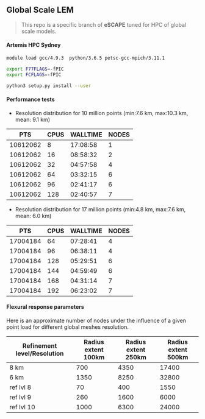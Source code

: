 ## Global Scale LEM

> This repo is a specific branch of **eSCAPE** tuned for HPC of global scale models.

#### Artemis HPC Sydney

```bash
module load gcc/4.9.3  python/3.6.5 petsc-gcc-mpich/3.11.1

export F77FLAGS=-fPIC
export FCFLAGS=-fPIC

python3 setup.py install --user
```

#### Performance tests

+ Resolution distribution for 10 million points (min:7.6 km, max:10.3 km, mean: 9.1 km)

| PTS | CPUS | WALLTIME | NODES |
| --- | --- | --- | --- |
| 10612062 | 8 | 17:08:58 | 1 |
| 10612062 | 16 | 08:58:32 | 2 |
| 10612062 | 32 | 04:57:58 | 4 |
| 10612062 | 64 | 03:32:15 | 6 |
| 10612062 | 96 | 02:41:17 | 6 |
| 10612062 | 128 | 02:40:57 | 7 |

+ Resolution distribution for 17 million points (min:4.8 km, max:7.6 km, mean: 6.0 km)

| PTS | CPUS | WALLTIME | NODES |
| --- | --- | --- | --- |
| 17004184 | 64 | 07:28:41 | 4 |
| 17004184 | 96 | 06:38:11 | 4 |
| 17004184 | 128 | 05:29:51 | 6 |
| 17004184 | 144 | 04:59:49 | 6 |
| 17004184 | 168 | 04:31:14 | 7 |
| 17004184 | 192 | 06:23:02 | 7 |


#### Flexural response parameters

Here is an approximate number of nodes under the influence of a given point load for different global meshes resolution.

| Refinement level/Resolution | Radius extent 100km | Radius extent 250km | Radius extent 500km |
| --- | --- | --- | --- |
| 8 km | 700 | 4350 | 17400 |
| 6 km | 1350 | 8250 | 32800 |
| ref lvl 8 | 70 | 400 | 1550 |
| ref lvl 9 | 260 | 1600 | 6000 |
| ref lvl 10 | 1000 | 6300 | 24000 |
